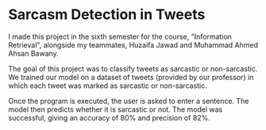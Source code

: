 # Sarcasm Detection in Tweets

I made this project in the sixth semester for the course, "Information Retrieval", alongside my teammates, Huzaifa Jawad and Muhammad Ahmed Ahsan Bawany.

The goal of this project was to classify tweets as sarcastic or non-sarcastic. We trained our model on a dataset of tweets (provided by our professor) in which each tweet was marked as sarcastic or non-sarcastic.

Once the program is executed, the user is asked to enter a sentence. The model then predicts whether it is sarcastic or not. The model was successful, giving an accuracy of 80% and precision of 82%.

